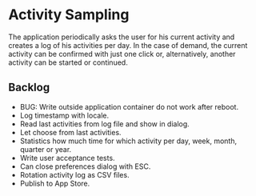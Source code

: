 Activity Sampling
=================

The application periodically asks the user for his current activity and creates
a log of his activities per day. In the case of demand, the current activity can
be confirmed with just one click or, alternatively, another activity can be
started or continued.


Backlog
-------

*   BUG: Write outside application container do not work after reboot.
*   Log timestamp with locale.
*   Read last activities from log file and show in dialog.
*   Let choose from last activities.
*   Statistics how much time for which activity per day, week, month, quarter or
    year.
*   Write user acceptance tests.
*   Can close preferences dialog with ESC.
*   Rotation activity log as CSV files.
*   Publish to App Store.
